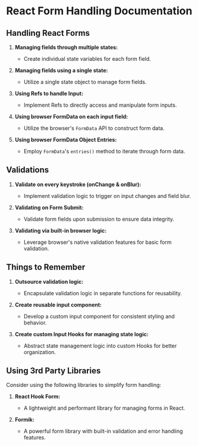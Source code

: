# React Form Handling Documentation

## Handling React Forms

1. **Managing fields through multiple states:**

   - Create individual state variables for each form field.

2. **Managing fields using a single state:**

   - Utilize a single state object to manage form fields.

3. **Using Refs to handle Input:**

   - Implement Refs to directly access and manipulate form inputs.

4. **Using browser FormData on each input field:**

   - Utilize the browser's `FormData` API to construct form data.

5. **Using browser FormData Object Entries:**
   - Employ `FormData`'s `entries()` method to iterate through form data.

## Validations

1. **Validate on every keystroke (onChange & onBlur):**

   - Implement validation logic to trigger on input changes and field blur.

2. **Validating on Form Submit:**

   - Validate form fields upon submission to ensure data integrity.

3. **Validating via built-in browser logic:**
   - Leverage browser's native validation features for basic form validation.

## Things to Remember

1. **Outsource validation logic:**

   - Encapsulate validation logic in separate functions for reusability.

2. **Create reusable input component:**

   - Develop a custom input component for consistent styling and behavior.

3. **Create custom Input Hooks for managing state logic:**
   - Abstract state management logic into custom Hooks for better organization.

## Using 3rd Party Libraries

Consider using the following libraries to simplify form handling:

1. **React Hook Form:**

   - A lightweight and performant library for managing forms in React.

2. **Formik:**
   - A powerful form library with built-in validation and error handling features.
